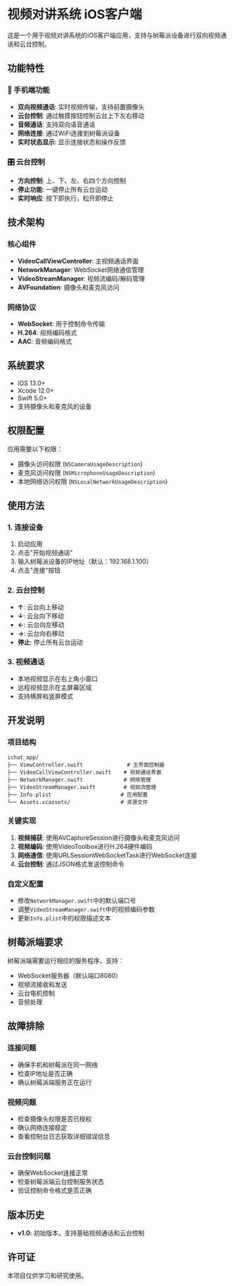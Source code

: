 # 视频对讲系统 iOS客户端

这是一个用于视频对讲系统的iOS客户端应用，支持与树莓派设备进行双向视频通话和云台控制。

## 功能特性

### 📱 手机端功能
- **双向视频通话**: 实时视频传输，支持前置摄像头
- **云台控制**: 通过触摸按钮控制云台上下左右移动
- **音频通话**: 支持双向语音通话
- **网络连接**: 通过WiFi连接到树莓派设备
- **实时状态显示**: 显示连接状态和操作反馈

### 🎛️ 云台控制
- **方向控制**: 上、下、左、右四个方向控制
- **停止功能**: 一键停止所有云台运动
- **实时响应**: 按下即执行，松开即停止

## 技术架构

### 核心组件
- **VideoCallViewController**: 主视频通话界面
- **NetworkManager**: WebSocket网络通信管理
- **VideoStreamManager**: 视频流编码/解码管理
- **AVFoundation**: 摄像头和麦克风访问

### 网络协议
- **WebSocket**: 用于控制命令传输
- **H.264**: 视频编码格式
- **AAC**: 音频编码格式

## 系统要求

- iOS 13.0+
- Xcode 12.0+
- Swift 5.0+
- 支持摄像头和麦克风的设备

## 权限配置

应用需要以下权限：
- 摄像头访问权限 (`NSCameraUsageDescription`)
- 麦克风访问权限 (`NSMicrophoneUsageDescription`)
- 本地网络访问权限 (`NSLocalNetworkUsageDescription`)

## 使用方法

### 1. 连接设备
1. 启动应用
2. 点击"开始视频通话"
3. 输入树莓派设备的IP地址（默认：192.168.1.100）
4. 点击"连接"按钮

### 2. 云台控制
- **↑**: 云台向上移动
- **↓**: 云台向下移动
- **←**: 云台向左移动
- **→**: 云台向右移动
- **停止**: 停止所有云台运动

### 3. 视频通话
- 本地视频显示在右上角小窗口
- 远程视频显示在主屏幕区域
- 支持横屏和竖屏模式

## 开发说明

### 项目结构
```
ichat_app/
├── ViewController.swift              # 主界面控制器
├── VideoCallViewController.swift    # 视频通话界面
├── NetworkManager.swift             # 网络管理
├── VideoStreamManager.swift         # 视频流管理
├── Info.plist                      # 应用配置
└── Assets.xcassets/                # 资源文件
```

### 关键实现
1. **视频捕获**: 使用AVCaptureSession进行摄像头和麦克风访问
2. **视频编码**: 使用VideoToolbox进行H.264硬件编码
3. **网络通信**: 使用URLSessionWebSocketTask进行WebSocket连接
4. **云台控制**: 通过JSON格式发送控制命令

### 自定义配置
- 修改`NetworkManager.swift`中的默认端口号
- 调整`VideoStreamManager.swift`中的视频编码参数
- 更新`Info.plist`中的权限描述文本

## 树莓派端要求

树莓派端需要运行相应的服务程序，支持：
- WebSocket服务器（默认端口8080）
- 视频流接收和发送
- 云台电机控制
- 音频处理

## 故障排除

### 连接问题
- 确保手机和树莓派在同一网络
- 检查IP地址是否正确
- 确认树莓派端服务正在运行

### 视频问题
- 检查摄像头权限是否已授权
- 确认网络连接稳定
- 查看控制台日志获取详细错误信息

### 云台控制问题
- 确保WebSocket连接正常
- 检查树莓派端云台控制服务状态
- 验证控制命令格式是否正确

## 版本历史

- **v1.0**: 初始版本，支持基础视频通话和云台控制

## 许可证

本项目仅供学习和研究使用。
